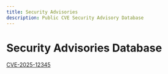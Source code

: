 ```yaml
---
title: Security Advisories
description: Public CVE Security Advisory Database
---
```


# Security Advisories Database

[CVE-2025-12345](./cve/2025/CVE-2025-12345.md)